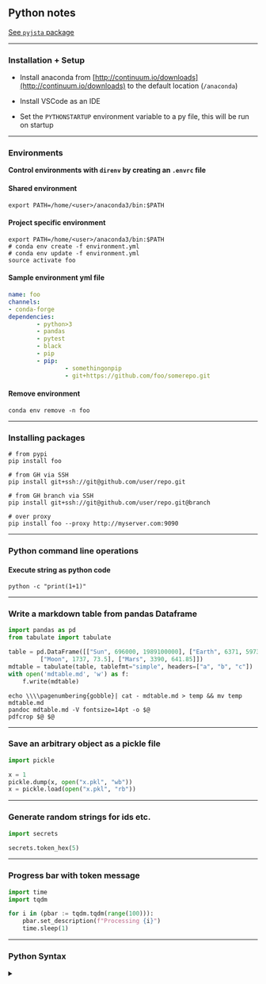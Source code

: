 ## Python notes

[See `pyjsta` package](https://jsta.github.io/pyjsta/)

------------------------------

### Installation + Setup

* Install anaconda from [http://continuum.io/downloads](http://continuum.io/downloads) to the default location (`/anaconda`)

* Install VSCode as an IDE

* Set the `PYTHONSTARTUP` environment variable to a py file, this will be run on startup

------------------------------

### Environments

**Control environments with `direnv` by creating an `.envrc` file**

#### Shared environment

`export PATH=/home/<user>/anaconda3/bin:$PATH`

#### Project specific environment

```shell
export PATH=/home/<user>/anaconda3/bin:$PATH
# conda env create -f environment.yml
# conda env update -f environment.yml
source activate foo
```

#### Sample environment yml file

```yml
name: foo
channels:
- conda-forge
dependencies:
        - python>3
        - pandas        
        - pytest
        - black
        - pip
        - pip:
                - somethingonpip
                - git+https://github.com/foo/somerepo.git

```

#### Remove environment

`conda env remove -n foo`

------------------------------

### Installing packages

  ```shell
  # from pypi
  pip install foo

  # from GH via SSH
  pip install git+ssh://git@github.com/user/repo.git

  # from GH branch via SSH
  pip install git+ssh://git@github.com/user/repo.git@branch

  # over proxy
  pip install foo --proxy http://myserver.com:9090
  ```

------------------------------

### Python command line operations

#### Execute string as python code

```shell
python -c "print(1+1)"
```

------------------------------

### Write a markdown table from pandas Dataframe

```python
import pandas as pd
from tabulate import tabulate

table = pd.DataFrame([["Sun", 696000, 1989100000], ["Earth", 6371, 5973.6],
         ["Moon", 1737, 73.5], ["Mars", 3390, 641.85]])
mdtable = tabulate(table, tablefmt="simple", headers=["a", "b", "c"])
with open('mdtable.md', 'w') as f:
    f.write(mdtable)
```

```shell
echo \\\\pagenumbering{gobble}| cat - mdtable.md > temp && mv temp mdtable.md
pandoc mdtable.md -V fontsize=14pt -o $@
pdfcrop $@ $@
```

------------------------------

### Save an arbitrary object as a pickle file

```python
import pickle

x = 1
pickle.dump(x, open("x.pkl", "wb"))
x = pickle.load(open("x.pkl", "rb"))
```

------------------------------

### Generate random strings for ids etc.

```python
import secrets

secrets.token_hex(5)
```

------------------------------

### Progress bar with token message

```python
import time
import tqdm

for i in (pbar := tqdm.tqdm(range(100))):
    pbar.set_description(f"Processing {i}")
    time.sleep(1)
```

------------------------------

### Python Syntax

<details>
<summary markdown='span'>
</summary>

#### list files in a directory

```python
import glob
glob.glob("a_folder/*")
```

#### return the "class" of an object

```python
type(foo_object)
```

#### list the column names of a pandas object

```python
list(pandas_object)
```

#### return valid methods of a given object

```python
dir("blah") # gives list of relevant methods (e.g., blah = str)
```

#### duplicating arrays

```python
a = [1,2,3]
b = a       # completely linked
c = a*1     # duplicate
a is b
a is not c
```

#### adding to lists

```python
x = [2, -5, 3, 1, -3]
x.append(3)
x.extend([3,4])
```

#### dictionaries

```python
x = {"name": "karl", "age": "really_old", "shoe_size": 8}
x["shoe_size"]
x.keys()
x.values()
list(x.keys())
list(x.values())
```

#### joining list elements into a string

> a bit odd to me: separator.join(list)

```python
x = ["a", "b", "c"]
",".join(x)
```

#### defining null values

```python
x = None
```

#### loop

```python

for i in range(10):
    print(i)
```

#### numpy

```python
x = numpy.array([[1,2],[3,4],[5,6],[7,8]])
numpy.shape(x) # tuple (immutable) with (n_rows, n_cols)
x[0,0]
x[:,1]
x[2,:]
```

#### matplotlib

```python
import matplotlib.pyplot as plt
plt.figure()
x = [xv+1 for xv in range(6)]
y = [xv**2 for xv in x]
plt.xlabel("X")
plt.ylabel("Y")
plt.title("first matplotlib plot")
plt.plot(x, y)
plt.show()
```

#### Various by python (v3.3) stuff while I learned the langugage that was really useful to me

* google course on python:     [https://developers.google.com/edu/python/](https://developers.google.com/edu/python/)
* software carpentry bootcamp: [http://software-carpentry.org/v4/python/index.html](http://software-carpentry.org/v4/python/index.html)

### loops

```python
for x in range(1, 10):
  print(x, end="")
print()

for x in range(9, 4, -1):
  print(x, end="")
print()

for x in range(0, 21, 5):
  print(x, end=" ")
print()

for i in range(1,6):
  print("%d^2 = %d" % (i, i**2))

i = 1
while i <= 5:
  print("%d^2 = %d" % (i, i**2))
  i += 1
```

#### string methods

```python
print('Length of "This is a test"', end="")
print(len('This is a test'))

print('This is a test'.lower())

print('This is a test'.upper())

print('This is a test'.swapcase())
```

#### reverse ("extended slice syntax": begin:end:step)

```python
print("This is a test"[::-1])
```

#### string manipulation & reg ex

```python
import re
### sub just the first
print(re.sub('bar', 'foo', 'foobarfoobar', count=1))

### split on whitespace
print("Blah blah blah. ".split())

### arrays (lists)
arr = [1, "test", 2, 3, 4]
for x in arr:
  print(str(x) + "X ", end="")
print()

### formatted print
for x in arr:
  print("%sX " % x, end="")
print()

### joining with .format
"this is a {type}".format(type="string")
```

#### map

```python
x = list(map(lambda x:x+1, range(6)))
print(x)
```

#### list comprehension

```python
x = [y+1 for y in range(6)]
print(x)

y = list(map(lambda x:x+2, range(6)))
print(' '.join(map(str, y)))
```

#### ranges

```python
x = list(range(6))
y = list(range(1, 7))
z = list(range(3, 50, 5))
print(x, y, z)
```

#### other array methods

```python
x = list(range(1,6))
y = [2, 4, 1]
print(x+y)
print(":".join(map(str, x+y)))
```

#### aliasing

```python
x = list(range(1,6))
y = [2, 4, 1]
z = x # aliased
zz = list(x) # a copy
id(x) == id(z)  # True
id(x) != id(zz) # True
for yy in y:
  if yy in x: x.remove(yy)
print(x, z, zz)

print(3 in x)
print(7 in x)
print(x[0]) # first element
print(x[-1]) # last element

z = range(5, 9)
print(z[-2:]) # a range
z = list(z)
print(z[-2:]) # now a list
zz = z.reverse() # doesn't return
print(z, zz) # zz = None
zz = reversed(z)
print(zz) # an iterator
zz = list(reversed(z))
print(zz) # a list
```

#### hashes (hash is called a 'dict')

```python
x = {"a" : 1, "b" : 2, "c" : 3}
print(x['a'])
for (value,key) in x.items()
  print(key, ' -> ', value)
print(list(x.keys()))
x.pop("a")
print(x)

x = {"a" : 1, "b" : 2, "c" : 3}
z = list(x.keys())  # need list() since I'll be modifying the keys in place
for key in z: # "for key in x:" would work if I weren't modifying the keys in place
  if x[key] == 2:
    x.pop(key)
print(x)
```

#### alternatively

```python
x = {"a" : 1, "b" : 2, "c" : 3}
z = [key for key in x.keys() if x[key] == 2]
z = [key for key in x if x[key] == 2] # equivalently
for key in z:
  x.pop(key)
print(x)

x = {"a":1, "b":2}
x['d'] = x['d']+1 if 'd' in x else 1
```

#### slices of arrays, negative index to start from end

```python
a = list(range(2, 13, 2))
print(a[1:3])
print(a[-1])
print(a[-3:-2])
print(a[-3])
print(a[-3:-1])
```

#### conversion between classes

```python
int("5")        # to integer
float("6")      # to float
str(252.3)      # to string
```

#### a bit of text manipulation

```python
text = '''We may at once admit that any inference from the particular
to the general must be attended with some degree of uncertainty,
but this is not the same as to admit that such inference cannot
be absolutely rigorous, for the nature and degree of the uncertainty
may itself be capable of rigorous expression.'''
stopwords = 'the a by on for of are with just but and to my in I has some'.lower().split()
words = text.lower().split()
keywords = [word for word in words if word not in stopwords]
print(' '.join(keywords))
print("no. char  =", len(' '.join(keywords)))
print("no. words =", len(keywords))
```

#### playing with map

```python
n = 8
counts = map(lambda x: 0, range(n))
print(' '.join(map(str, counts)))
import random
x = map(lambda z: random.randint(1,8), range(1000))
counts = []
for i in range(1,9):
  counts.append( sum(z==i for z in y) )
print(' '.join(map(str, counts)))
```

#### looping over hashes (also sorting)

```python
words = '''We may at once admit that any inference from the particular to the general
must be attended with some degree of uncertainty, but this is not the same as to
admit that such inference cannot be absolutely rigorous, for the nature and
degree of the uncertainty may itself be capable of rigorous expression.'''.split()
import re
words = list(map(lambda word: re.sub(r'[,\.]', '', word), words))
wordcount = {}
for word in words:
  wordcount[word] = wordcount[word]+1 if word in wordcount else 1
```

#### sort by word length

```python
sorted(wordcount.keys(), key=len)
```

#### sort by count

```python
sorted(wordcount.keys(), key=lambda x: wordcount[x])
```

#### by count then word length

```python
sorted(wordcount.keys(), key=lambda x: [wordcount[x], len(x)])
```

#### by word length then count

```python
sorted(wordcount.keys(), key=lambda x: [len(x), wordcount[x]])
```

#### by count then word length, but reversed

```python
sorted(wordcount.keys(), key=lambda x: [wordcount[x], len(x)], reverse=True)
```

#### using a function

```python
def count_and_length (a):
  return [wordcount[a], len(a)]
sorted(wordcount.keys(), key=count_and_length)
```

#### regex

```python
import re
if not re.search(r'AM', 'am'):
  print('ok 1')
if re.search(r'(?i)AM', 'am'):
  print('ok 2')
if re.search(r'AM', 'am', re.IGNORECASE):
  print('ok 3')
multi = 'blah a number of special\nAll of these are'
if re.search(r'\Ablah', multi):
  print('ok 4')
if not re.search(r'\AAll', multi):
  print('ok 5')
if re.search(r'^blah', multi):
  print('ok 6')
if not re.search(r'^All', multi):
  print('ok 7')
if re.search(r'^A', multi, re.MULTILINE):
  print('ok 8')
if not re.search(r'special\Z', multi):
  print('ok 9')
if re.search(r'special$', multi, re.MULTILINE):
  print('ok 10')
if re.search(r'are\Z', multi, re.MULTILINE):
  print('ok 11')
if re.search(r'are\Z', multi):
  print('ok 12')
if not re.search(r'special$', multi):
  print('ok 13')
if re.search(r'special$', multi, re.MULTILINE):
  print('ok 14')
if re.search(r'are$', multi):
  print('ok 15')
if not re.search(r'blah.*are', multi):
  print('ok 16')
if re.search(r'blah.*are', multi, re.DOTALL):
  print('ok 17')
x = 'Today is 11/26/2013, while tomorrow is 11/27/2013.'
z = re.search(r'(\d+)/(\d+)/(\d+)', x)
if z:
  print('Month = %s, day = %s, year = %s' % (z.group(1), z.group(2), z.group(3)))
zz = re.findall(r'(\d+)/(\d+)/(\d+)', x)
if zz:
  print('Month = %s, day = %s, year = %s' % (zz[0][0], zz[0][1], zz[0][2]))
if len(zz) > 1:
  print('Month = %s, day = %s, year = %s' % (zz[1][0], zz[1][1], zz[1][2]))
```

</details>
